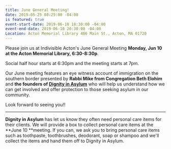```yaml
---
title: June General Meeting!
date: 2019-05-25 08:25:00 -04:00
is featured: true
event-start-date: 2019-06-10 18:30:00 -04:00
event-end-date: 2019-06-10 20:30:00 -04:00
Location: Acton Memorial Library 486 Main St., Acton, MA 01720
---
```


Please join us at Indivisible Acton's June General Meeting **Monday, Jun 10 at the Acton Memorial Library, 6:30-8:30p**.

Social half hour starts at 6:30pm and the meeting starts at 7pm.

Our June meeting features an eye witness account of immigration on the southern border presented by **Rabbi Mike from Congregation Beth Elohim** and **the founders of [Dignity in Asylum](https://www.dignityinasylum.org)** who will help us understand how we can get involved and offer protection to those seeking asylum in our community.

Look forward to seeing you!!

------


**Dignity in Asylum** has let us know they often need personal care items for their clients. We will provide a box to collect personal care items at the **June 10 **meeting. If you can, we ask you to bring personal care items such as toothpaste, toothbrushes, deodorant, soap or shampoo and we'll collect the items and hand them off to Dignity in Asylum.